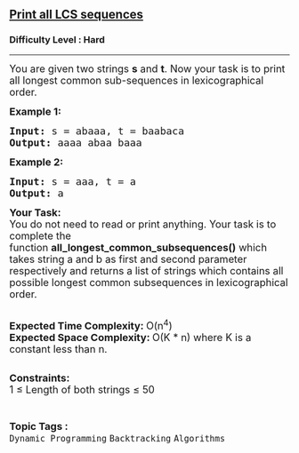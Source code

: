 <h2><a href="https://www.geeksforgeeks.org/problems/print-all-lcs-sequences3413/1?page=3&difficulty=Hard&status=unsolved&sortBy=submissions">Print all LCS sequences</a></h2><h3>Difficulty Level : Hard</h3><hr><div class="problems_problem_content__Xm_eO"><p><span style="font-size:18px">You are given two strings <strong>s</strong>&nbsp;and <strong>t</strong>. Now your task is to print all longest common sub-sequences in lexicographical order.</span></p>

<p><span style="font-size:18px"><strong>Example 1:</strong></span></p>

<pre><span style="font-size:18px"><strong>Input:</strong> s = abaaa, t = baabaca
<strong>Output: </strong>aaaa abaa baaa</span>
</pre>

<p><span style="font-size:18px"><strong>Example 2:</strong></span></p>

<pre><span style="font-size:18px"><strong>Input:</strong> s = aaa, t = a
<strong>Output: </strong>a</span>
</pre>

<p><span style="font-size:18px"><strong>Your Task:</strong><br>
You do not need to read or print anything. Your task is to complete the function&nbsp;<strong>all_longest_common_subsequences()</strong>&nbsp;which takes string a and b as first and second parameter respectively and returns a list of strings which contains all possible longest common subsequences in lexicographical order.</span><br>
&nbsp;</p>

<p><span style="font-size:18px"><strong>Expected Time Complexity:&nbsp;</strong>O(n<sup>4</sup>)<br>
<strong>Expected Space Complexity:&nbsp;</strong>O(K * n) where K is a constant less than n.</span><br>
&nbsp;</p>

<p><span style="font-size:18px"><strong>Constraints:</strong><br>
1 ≤ Length of both strings ≤ 50</span></p>
</div><br><p><span style=font-size:18px><strong>Topic Tags : </strong><br><code>Dynamic Programming</code>&nbsp;<code>Backtracking</code>&nbsp;<code>Algorithms</code>&nbsp;